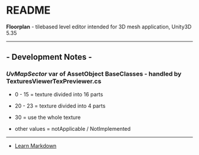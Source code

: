 # README #
**Floorplan** - tilebased level editor intended for 3D mesh application,  Unity3D 5.35


-----------------------------------
## - Development Notes - ##
### ***UvMapSector*** var of AssetObject BaseClasses - handled by TexturesViewerTexPreviewer.cs ###
* 0 - 15  = texture divided into 16 parts
* 20 - 23 = texture divided into 4 parts
* 30 = use the whole texture

* other values = notApplicable / NotImplemented




-----------------------------------

* [Learn Markdown](https://bitbucket.org/tutorials/markdowndemo)
